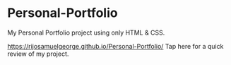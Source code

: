 # Personal-Portfolio
My Personal Portfolio project using only HTML &amp; CSS.

https://rijosamuelgeorge.github.io/Personal-Portfolio/ Tap here for a quick review of my project.
